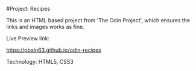 #Project: Recipes

This is an HTML based project from 'The Odin Project', which ensures the links and images works as fine.


Live Preview link:

https://pbain63.github.io/odin-recipes

Technology: HTML5, CSS3
